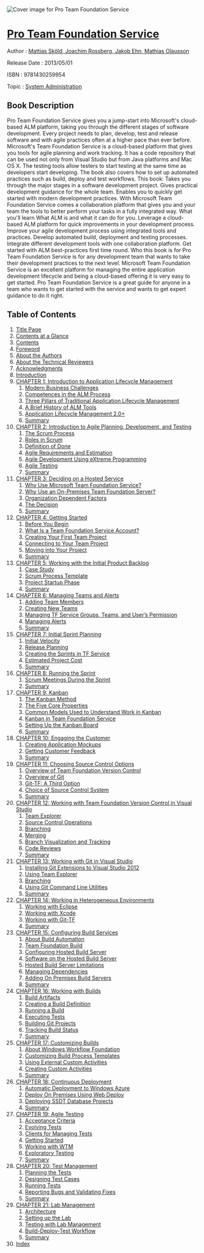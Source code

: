 ![Cover image for Pro Team Foundation Service](https://imgdetail.ebookreading.net/cover/cover/system_admin/EB9781430259954.jpg)

[Pro Team Foundation Service](https://ebookreading.net/view/book/Pro+Team+Foundation+Service-EB9781430259954_1.html "Pro Team Foundation Service")
====================================================================================================================

Author : [Mattias Sköld](https://ebookreading.net/search/author/Mattias+Sk%C3%B6ld),[ Joachim Rossberg](https://ebookreading.net/search/author/+Joachim+Rossberg),[ Jakob Ehn](https://ebookreading.net/search/author/+Jakob+Ehn),[ Mathias Olausson](https://ebookreading.net/search/author/+Mathias+Olausson)

Release Date : 2013/05/01

ISBN : 9781430259954

Topic : [System Administration](https://ebookreading.net/search/category/system-administration)

Book Description
-----------------

Pro Team Foundation Service gives you a jump-start into Microsoft's cloud-based ALM platform, taking you through the different stages of software development. Every project needs to plan, develop, test and release software and with agile practices often at a higher pace than ever before.
Microsoft's Team Foundation Service is a cloud-based platform that gives you tools for agile planning and work tracking. It has a code repository that can be used not only from Visual Studio but from Java platforms and Mac OS X. The testing tools allow testers to start testing at the same time as developers start developing. The book also covers how to set up automated practices such as build, deploy and test workflows.
This book:
Takes you through the major stages in a software development project.
Gives practical development guidance for the whole team.
Enables you to quickly get started with modern development practices.
With Microsoft Team Foundation Service comes a collaboration platform that gives you and your team the tools to better perform your tasks in a fully integrated way.
What you'll learn
What ALM is and what it can do for you.
Leverage a cloud-based ALM platform for quick improvements in your development process.
Improve your agile development process using integrated tools and practices.
Develop automated build, deployment and testing processes.
Integrate different development tools with one collaboration platform.
Get started with ALM best-practices first time round.
Who this book is for
Pro Team Foundation Service is for any development team that wants to take their development practices to the next level. Microsoft Team Foundation Service is an excellent platform for managing the entire application development lifecycle and being a cloud-based offering it is very easy to get started. Pro Team Foundation Service is a great guide for anyone in a team who wants to get started with the service and wants to get expert guidance to do it right.
              
Table of Contents
-----------------

1. [Title Page](https://ebookreading.net/view/book/Pro+Team+Foundation+Service-EB9781430259954_2.html)
1. [Contents at a Glance](https://ebookreading.net/view/book/Pro+Team+Foundation+Service-EB9781430259954_5.html)
1. [Contents](https://ebookreading.net/view/book/Pro+Team+Foundation+Service-EB9781430259954_6.html)
1. [Foreword](https://ebookreading.net/view/book/Pro+Team+Foundation+Service-EB9781430259954_7.html)
1. [About the Authors](https://ebookreading.net/view/book/Pro+Team+Foundation+Service-EB9781430259954_8.html)
1. [About the Technical Reviewers](https://ebookreading.net/view/book/Pro+Team+Foundation+Service-EB9781430259954_9.html)
1. [Acknowledgments](https://ebookreading.net/view/book/Pro+Team+Foundation+Service-EB9781430259954_10.html)
1. [Introduction](https://ebookreading.net/view/book/Pro+Team+Foundation+Service-EB9781430259954_11.html)
1. [CHAPTER 1: Introduction to Application Lifecycle Management](https://ebookreading.net/view/book/Pro+Team+Foundation+Service-EB9781430259954_12.html)
    1. [Modern Business Challenges](https://ebookreading.net/view/book/Pro+Team+Foundation+Service-EB9781430259954_12.html#Sec1)
    1. [Competences in the ALM Process](https://ebookreading.net/view/book/Pro+Team+Foundation+Service-EB9781430259954_12.html#Sec2)
    1. [Three Pillars of Traditional Application Lifecycle Management](https://ebookreading.net/view/book/Pro+Team+Foundation+Service-EB9781430259954_12.html#Sec3)
    1. [A Brief History of ALM Tools](https://ebookreading.net/view/book/Pro+Team+Foundation+Service-EB9781430259954_12.html#Sec7)
    1. [Application Lifecycle Management 2.0+](https://ebookreading.net/view/book/Pro+Team+Foundation+Service-EB9781430259954_12.html#Sec8)
    1. [Summary](https://ebookreading.net/view/book/Pro+Team+Foundation+Service-EB9781430259954_12.html#Sec9)
1. [CHAPTER 2: Introduction to Agile Planning, Development, and Testing](https://ebookreading.net/view/book/Pro+Team+Foundation+Service-EB9781430259954_13.html)
    1. [The Scrum Process](https://ebookreading.net/view/book/Pro+Team+Foundation+Service-EB9781430259954_13.html#Sec1)
    1. [Roles in Scrum](https://ebookreading.net/view/book/Pro+Team+Foundation+Service-EB9781430259954_13.html#Sec2)
    1. [Definition of Done](https://ebookreading.net/view/book/Pro+Team+Foundation+Service-EB9781430259954_13.html#Sec6)
    1. [Agile Requirements and Estimation](https://ebookreading.net/view/book/Pro+Team+Foundation+Service-EB9781430259954_13.html#Sec7)
    1. [Agile Development Using eXtreme Programming](https://ebookreading.net/view/book/Pro+Team+Foundation+Service-EB9781430259954_13.html#Sec11)
    1. [Agile Testing](https://ebookreading.net/view/book/Pro+Team+Foundation+Service-EB9781430259954_13.html#Sec12)
    1. [Summary](https://ebookreading.net/view/book/Pro+Team+Foundation+Service-EB9781430259954_13.html#Sec13)
1. [CHAPTER 3: Deciding on a Hosted Service](https://ebookreading.net/view/book/Pro+Team+Foundation+Service-EB9781430259954_14.html)
    1. [Why Use Microsoft Team Foundation Service?](https://ebookreading.net/view/book/Pro+Team+Foundation+Service-EB9781430259954_14.html#Sec1)
    1. [Why Use an On-Premises Team Foundation Server?](https://ebookreading.net/view/book/Pro+Team+Foundation+Service-EB9781430259954_14.html#Sec9)
    1. [Organization Dependent Factors](https://ebookreading.net/view/book/Pro+Team+Foundation+Service-EB9781430259954_14.html#Sec18)
    1. [The Decision](https://ebookreading.net/view/book/Pro+Team+Foundation+Service-EB9781430259954_14.html#Sec22)
    1. [Summary](https://ebookreading.net/view/book/Pro+Team+Foundation+Service-EB9781430259954_14.html#Sec25)
1. [CHAPTER 4: Getting Started](https://ebookreading.net/view/book/Pro+Team+Foundation+Service-EB9781430259954_15.html)
    1. [Before You Begin](https://ebookreading.net/view/book/Pro+Team+Foundation+Service-EB9781430259954_15.html#Sec1)
    1. [What Is a Team Foundation Service Account?](https://ebookreading.net/view/book/Pro+Team+Foundation+Service-EB9781430259954_15.html#Sec2)
    1. [Creating Your First Team Project](https://ebookreading.net/view/book/Pro+Team+Foundation+Service-EB9781430259954_15.html#Sec5)
    1. [Connecting to Your Team Project](https://ebookreading.net/view/book/Pro+Team+Foundation+Service-EB9781430259954_15.html#Sec9)
    1. [Moving into Your Project](https://ebookreading.net/view/book/Pro+Team+Foundation+Service-EB9781430259954_15.html#Sec12)
    1. [Summary](https://ebookreading.net/view/book/Pro+Team+Foundation+Service-EB9781430259954_15.html#Sec15)
1. [CHAPTER 5: Working with the Initial Product Backlog](https://ebookreading.net/view/book/Pro+Team+Foundation+Service-EB9781430259954_16.html)
    1. [Case Study](https://ebookreading.net/view/book/Pro+Team+Foundation+Service-EB9781430259954_16.html#Sec1)
    1. [Scrum Process Template](https://ebookreading.net/view/book/Pro+Team+Foundation+Service-EB9781430259954_16.html#Sec5)
    1. [Project Startup Phase](https://ebookreading.net/view/book/Pro+Team+Foundation+Service-EB9781430259954_16.html#Sec9)
    1. [Summary](https://ebookreading.net/view/book/Pro+Team+Foundation+Service-EB9781430259954_16.html#Sec23)
1. [CHAPTER 6: Managing Teams and Alerts](https://ebookreading.net/view/book/Pro+Team+Foundation+Service-EB9781430259954_17.html)
    1. [Adding Team Members](https://ebookreading.net/view/book/Pro+Team+Foundation+Service-EB9781430259954_17.html#Sec1)
    1. [Creating New Teams](https://ebookreading.net/view/book/Pro+Team+Foundation+Service-EB9781430259954_17.html#Sec2)
    1. [Managing TF Service Groups, Teams, and User’s Permission](https://ebookreading.net/view/book/Pro+Team+Foundation+Service-EB9781430259954_17.html#Sec3)
    1. [Managing Alerts](https://ebookreading.net/view/book/Pro+Team+Foundation+Service-EB9781430259954_17.html#Sec4)
    1. [Summary](https://ebookreading.net/view/book/Pro+Team+Foundation+Service-EB9781430259954_17.html#Sec5)
1. [CHAPTER 7: Initial Sprint Planning](https://ebookreading.net/view/book/Pro+Team+Foundation+Service-EB9781430259954_18.html)
    1. [Initial Velocity](https://ebookreading.net/view/book/Pro+Team+Foundation+Service-EB9781430259954_18.html#Sec1)
    1. [Release Planning](https://ebookreading.net/view/book/Pro+Team+Foundation+Service-EB9781430259954_18.html#Sec7)
    1. [Creating the Sprints in TF Service](https://ebookreading.net/view/book/Pro+Team+Foundation+Service-EB9781430259954_18.html#Sec10)
    1. [Estimated Project Cost](https://ebookreading.net/view/book/Pro+Team+Foundation+Service-EB9781430259954_18.html#Sec11)
    1. [Summary](https://ebookreading.net/view/book/Pro+Team+Foundation+Service-EB9781430259954_18.html#Sec12)
1. [CHAPTER 8: Running the Sprint](https://ebookreading.net/view/book/Pro+Team+Foundation+Service-EB9781430259954_19.html)
    1. [Scrum Meetings During the Sprint](https://ebookreading.net/view/book/Pro+Team+Foundation+Service-EB9781430259954_19.html#Sec1)
    1. [Summary](https://ebookreading.net/view/book/Pro+Team+Foundation+Service-EB9781430259954_19.html#Sec8)
1. [CHAPTER 9: Kanban](https://ebookreading.net/view/book/Pro+Team+Foundation+Service-EB9781430259954_20.html)
    1. [The Kanban Method](https://ebookreading.net/view/book/Pro+Team+Foundation+Service-EB9781430259954_20.html#Sec1)
    1. [The Five Core Properties](https://ebookreading.net/view/book/Pro+Team+Foundation+Service-EB9781430259954_20.html#Sec5)
    1. [Common Models Used to Understand Work in Kanban](https://ebookreading.net/view/book/Pro+Team+Foundation+Service-EB9781430259954_20.html#Sec11)
    1. [Kanban in Team Foundation Service](https://ebookreading.net/view/book/Pro+Team+Foundation+Service-EB9781430259954_20.html#Sec12)
    1. [Setting Up the Kanban Board](https://ebookreading.net/view/book/Pro+Team+Foundation+Service-EB9781430259954_20.html#Sec13)
    1. [Summary](https://ebookreading.net/view/book/Pro+Team+Foundation+Service-EB9781430259954_20.html#Sec15)
1. [CHAPTER 10: Engaging the Customer](https://ebookreading.net/view/book/Pro+Team+Foundation+Service-EB9781430259954_21.html)
    1. [Creating Application Mockups](https://ebookreading.net/view/book/Pro+Team+Foundation+Service-EB9781430259954_21.html#Sec1)
    1. [Getting Customer Feedback](https://ebookreading.net/view/book/Pro+Team+Foundation+Service-EB9781430259954_21.html#Sec5)
    1. [Summary](https://ebookreading.net/view/book/Pro+Team+Foundation+Service-EB9781430259954_21.html#Sec9)
1. [CHAPTER 11: Choosing Source Control Options](https://ebookreading.net/view/book/Pro+Team+Foundation+Service-EB9781430259954_22.html)
    1. [Overview of Team Foundation Version Control](https://ebookreading.net/view/book/Pro+Team+Foundation+Service-EB9781430259954_22.html#Sec1)
    1. [Overview of Git](https://ebookreading.net/view/book/Pro+Team+Foundation+Service-EB9781430259954_22.html#Sec12)
    1. [Git-TF: A Third Option](https://ebookreading.net/view/book/Pro+Team+Foundation+Service-EB9781430259954_22.html#Sec22)
    1. [Choice of Source Control System](https://ebookreading.net/view/book/Pro+Team+Foundation+Service-EB9781430259954_22.html#Sec23)
    1. [Summary](https://ebookreading.net/view/book/Pro+Team+Foundation+Service-EB9781430259954_22.html#Sec26)
1. [CHAPTER 12: Working with Team Foundation Version Control in Visual Studio](https://ebookreading.net/view/book/Pro+Team+Foundation+Service-EB9781430259954_23.html)
    1. [Team Explorer](https://ebookreading.net/view/book/Pro+Team+Foundation+Service-EB9781430259954_23.html#Sec1)
    1. [Source Control Operations](https://ebookreading.net/view/book/Pro+Team+Foundation+Service-EB9781430259954_23.html#Sec4)
    1. [Branching](https://ebookreading.net/view/book/Pro+Team+Foundation+Service-EB9781430259954_23.html#Sec15)
    1. [Merging](https://ebookreading.net/view/book/Pro+Team+Foundation+Service-EB9781430259954_23.html#Sec18)
    1. [Branch Visualization and Tracking](https://ebookreading.net/view/book/Pro+Team+Foundation+Service-EB9781430259954_23.html#Sec21)
    1. [Code Reviews](https://ebookreading.net/view/book/Pro+Team+Foundation+Service-EB9781430259954_23.html#Sec28)
    1. [Summary](https://ebookreading.net/view/book/Pro+Team+Foundation+Service-EB9781430259954_23.html#Sec33)
1. [CHAPTER 13: Working with Git in Visual Studio](https://ebookreading.net/view/book/Pro+Team+Foundation+Service-EB9781430259954_24.html)
    1. [Installing Git Extensions to Visual Studio 2012](https://ebookreading.net/view/book/Pro+Team+Foundation+Service-EB9781430259954_24.html#Sec1)
    1. [Using Team Explorer](https://ebookreading.net/view/book/Pro+Team+Foundation+Service-EB9781430259954_24.html#Sec2)
    1. [Branching](https://ebookreading.net/view/book/Pro+Team+Foundation+Service-EB9781430259954_24.html#Sec11)
    1. [Using Git Command Line Utilities](https://ebookreading.net/view/book/Pro+Team+Foundation+Service-EB9781430259954_24.html#Sec19)
    1. [Summary](https://ebookreading.net/view/book/Pro+Team+Foundation+Service-EB9781430259954_24.html#Sec20)
1. [CHAPTER 14: Working in Heterogeneous Environments](https://ebookreading.net/view/book/Pro+Team+Foundation+Service-EB9781430259954_25.html)
    1. [Working with Eclipse](https://ebookreading.net/view/book/Pro+Team+Foundation+Service-EB9781430259954_25.html#Sec1)
    1. [Working with Xcode](https://ebookreading.net/view/book/Pro+Team+Foundation+Service-EB9781430259954_25.html#Sec6)
    1. [Working with Git-TF](https://ebookreading.net/view/book/Pro+Team+Foundation+Service-EB9781430259954_25.html#Sec9)
    1. [Summary](https://ebookreading.net/view/book/Pro+Team+Foundation+Service-EB9781430259954_25.html#Sec12)
1. [CHAPTER 15: Configuring Build Services](https://ebookreading.net/view/book/Pro+Team+Foundation+Service-EB9781430259954_26.html)
    1. [About Build Automation](https://ebookreading.net/view/book/Pro+Team+Foundation+Service-EB9781430259954_26.html#Sec1)
    1. [Team Foundation Build](https://ebookreading.net/view/book/Pro+Team+Foundation+Service-EB9781430259954_26.html#Sec2)
    1. [Configuring Hosted Build Server](https://ebookreading.net/view/book/Pro+Team+Foundation+Service-EB9781430259954_26.html#Sec3)
    1. [Software on the Hosted Build Server](https://ebookreading.net/view/book/Pro+Team+Foundation+Service-EB9781430259954_26.html#Sec4)
    1. [Hosted Build Server Limitations](https://ebookreading.net/view/book/Pro+Team+Foundation+Service-EB9781430259954_26.html#Sec5)
    1. [Managing Dependencies](https://ebookreading.net/view/book/Pro+Team+Foundation+Service-EB9781430259954_26.html#Sec6)
    1. [Adding On Premises Build Servers](https://ebookreading.net/view/book/Pro+Team+Foundation+Service-EB9781430259954_26.html#Sec10)
    1. [Summary](https://ebookreading.net/view/book/Pro+Team+Foundation+Service-EB9781430259954_26.html#Sec11)
1. [CHAPTER 16: Working with Builds](https://ebookreading.net/view/book/Pro+Team+Foundation+Service-EB9781430259954_27.html)
    1. [Build Artifacts](https://ebookreading.net/view/book/Pro+Team+Foundation+Service-EB9781430259954_27.html#Sec1)
    1. [Creating a Build Definition](https://ebookreading.net/view/book/Pro+Team+Foundation+Service-EB9781430259954_27.html#Sec2)
    1. [Running a Build](https://ebookreading.net/view/book/Pro+Team+Foundation+Service-EB9781430259954_27.html#Sec3)
    1. [Executing Tests](https://ebookreading.net/view/book/Pro+Team+Foundation+Service-EB9781430259954_27.html#Sec4)
    1. [Building Git Projects](https://ebookreading.net/view/book/Pro+Team+Foundation+Service-EB9781430259954_27.html#Sec8)
    1. [Tracking Build Status](https://ebookreading.net/view/book/Pro+Team+Foundation+Service-EB9781430259954_27.html#Sec9)
    1. [Summary](https://ebookreading.net/view/book/Pro+Team+Foundation+Service-EB9781430259954_27.html#Sec14)
1. [CHAPTER 17: Customizing Builds](https://ebookreading.net/view/book/Pro+Team+Foundation+Service-EB9781430259954_28.html)
    1. [About Windows Workflow Foundation](https://ebookreading.net/view/book/Pro+Team+Foundation+Service-EB9781430259954_28.html#Sec1)
    1. [Customizing Build Process Templates](https://ebookreading.net/view/book/Pro+Team+Foundation+Service-EB9781430259954_28.html#Sec2)
    1. [Using External Custom Activities](https://ebookreading.net/view/book/Pro+Team+Foundation+Service-EB9781430259954_28.html#Sec5)
    1. [Creating Custom Activities](https://ebookreading.net/view/book/Pro+Team+Foundation+Service-EB9781430259954_28.html#Sec9)
    1. [Summary](https://ebookreading.net/view/book/Pro+Team+Foundation+Service-EB9781430259954_28.html#Sec12)
1. [CHAPTER 18: Continuous Deployment](https://ebookreading.net/view/book/Pro+Team+Foundation+Service-EB9781430259954_29.html)
    1. [Automatic Deployment to Windows Azure](https://ebookreading.net/view/book/Pro+Team+Foundation+Service-EB9781430259954_29.html#Sec1)
    1. [Deploy On Premises Using Web Deploy](https://ebookreading.net/view/book/Pro+Team+Foundation+Service-EB9781430259954_29.html#Sec5)
    1. [Deploying SSDT Database Projects](https://ebookreading.net/view/book/Pro+Team+Foundation+Service-EB9781430259954_29.html#Sec9)
    1. [Summary](https://ebookreading.net/view/book/Pro+Team+Foundation+Service-EB9781430259954_29.html#Sec12)
1. [CHAPTER 19: Agile Testing](https://ebookreading.net/view/book/Pro+Team+Foundation+Service-EB9781430259954_30.html)
    1. [Acceptance Criteria](https://ebookreading.net/view/book/Pro+Team+Foundation+Service-EB9781430259954_30.html#Sec1)
    1. [Evolving Tests](https://ebookreading.net/view/book/Pro+Team+Foundation+Service-EB9781430259954_30.html#Sec2)
    1. [Clients for Managing Tests](https://ebookreading.net/view/book/Pro+Team+Foundation+Service-EB9781430259954_30.html#Sec3)
    1. [Getting Started](https://ebookreading.net/view/book/Pro+Team+Foundation+Service-EB9781430259954_30.html#Sec6)
    1. [Working with WTM](https://ebookreading.net/view/book/Pro+Team+Foundation+Service-EB9781430259954_30.html#Sec9)
    1. [Exploratory Testing](https://ebookreading.net/view/book/Pro+Team+Foundation+Service-EB9781430259954_30.html#Sec11)
    1. [Summary](https://ebookreading.net/view/book/Pro+Team+Foundation+Service-EB9781430259954_30.html#Sec13)
1. [CHAPTER 20: Test Management](https://ebookreading.net/view/book/Pro+Team+Foundation+Service-EB9781430259954_31.html)
    1. [Planning the Tests](https://ebookreading.net/view/book/Pro+Team+Foundation+Service-EB9781430259954_31.html#Sec1)
    1. [Designing Test Cases](https://ebookreading.net/view/book/Pro+Team+Foundation+Service-EB9781430259954_31.html#Sec5)
    1. [Running Tests](https://ebookreading.net/view/book/Pro+Team+Foundation+Service-EB9781430259954_31.html#Sec14)
    1. [Reporting Bugs and Validating Fixes](https://ebookreading.net/view/book/Pro+Team+Foundation+Service-EB9781430259954_31.html#Sec20)
    1. [Summary](https://ebookreading.net/view/book/Pro+Team+Foundation+Service-EB9781430259954_31.html#Sec24)
1. [CHAPTER 21: Lab Management](https://ebookreading.net/view/book/Pro+Team+Foundation+Service-EB9781430259954_32.html)
    1. [Architecture](https://ebookreading.net/view/book/Pro+Team+Foundation+Service-EB9781430259954_32.html#Sec1)
    1. [Setting up the Lab](https://ebookreading.net/view/book/Pro+Team+Foundation+Service-EB9781430259954_32.html#Sec14)
    1. [Testing with Lab Management](https://ebookreading.net/view/book/Pro+Team+Foundation+Service-EB9781430259954_32.html#Sec19)
    1. [Build-Deploy-Test Workflow](https://ebookreading.net/view/book/Pro+Team+Foundation+Service-EB9781430259954_32.html#Sec26)
    1. [Summary](https://ebookreading.net/view/book/Pro+Team+Foundation+Service-EB9781430259954_32.html#Sec34)
1. [Index](https://ebookreading.net/view/book/Pro+Team+Foundation+Service-EB9781430259954_33.html)
